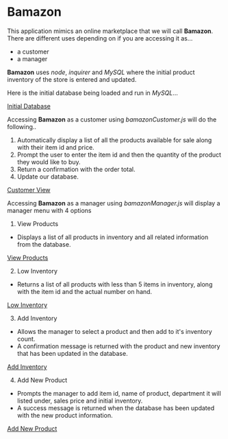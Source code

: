 # Bamazon

This application mimics an online marketplace that we will call **Bamazon**.  
There are different uses depending on if you are accessing it as...

+ a customer
+ a manager


**Bamazon** uses *node*, *inquirer* and *MySQL* where the initial product inventory of the store is entered and updated.

Here is the initial database being loaded and run in *MySQL*...

  [Initial Database](https://www.screencast.com/t/t5woaWcyrq0a)

Accessing **Bamazon** as a customer using *bamazonCustomer.js* will do the following..

1. Automatically display a list of all the products available for sale along with their item id and price.
2. Prompt the user to enter the item id and then the quantity of the product they would like to buy.  
3. Return a confirmation with the order total.
4. Update our database.

  [Customer View](https://www.screencast.com/t/QlSpvEU0bP3)

Accessing **Bamazon** as a manager using *bamazonManager.js* will display a manager menu with 4 options

1. View Products
  + Displays a list of all products in inventory and all related information from the database.

  [View Products](https://www.screencast.com/t/z8vcp3sh)

2. Low Inventory
  + Returns a list of all products with less than 5 items in inventory, along with the item id and the actual number on hand.

  [Low Inventory](https://www.screencast.com/t/19au9xKT)

3. Add Inventory
  + Allows the manager to select a product and then add to it's inventory count. 
  + A confirmation message is returned with the product and new inventory that has been updated in the database.

  [Add Inventory](https://www.screencast.com/t/2JugtRr6)

4. Add New Product
  + Prompts the manager to add item id, name of product, department it will listed under, sales price and initial inventory. 
  + A success message is returned when the database has been updated with the new product information.
  
  [Add New Product](https://www.screencast.com/t/ioAEBhMYo)









